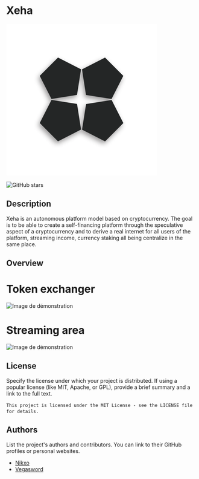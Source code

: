 # Xeha

![Project Logo](https://raw.githubusercontent.com/nikxo/Xeha/main/Page_html/icon/coin.png)

![GitHub stars](https://img.shields.io/github/stars/nikxo/Xeha)

## Description

Xeha is an autonomous platform model based on cryptocurrency. The goal is to be able to create a self-financing platform through the speculative aspect of a cryptocurrency and to derive a real internet for all users of the platform, streaming income, currency staking all being centralize in the same place.

## Overview

# Token exchanger

![Image de démonstration](https://github.com/nikxo/Xeha/tree/main/Page_html/icon/rdm/exchanger.png)

# Streaming area

![Image de démonstration](https://github.com/nikxo/Xeha/tree/main/Page_html/icon/rdm/stream.png)

## License

Specify the license under which your project is distributed. If using a popular license (like MIT, Apache, or GPL), provide a brief summary and a link to the full text.

```text
This project is licensed under the MIT License - see the LICENSE file for details.
```

## Authors

List the project's authors and contributors. You can link to their GitHub profiles or personal websites.

- [Nikxo](https://github.com/nikxo)
- [Vegasword](https://github.com/vegasword)
